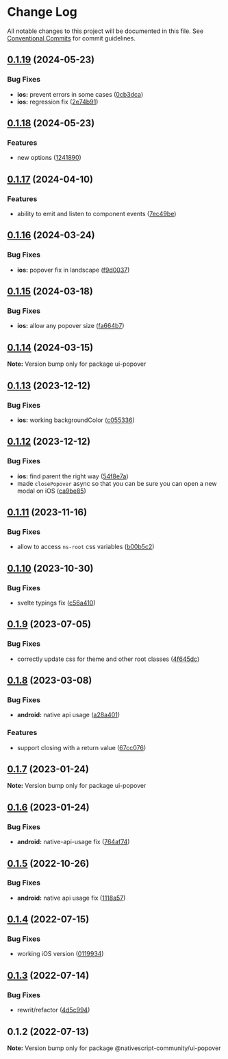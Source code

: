 # Change Log

All notable changes to this project will be documented in this file.
See [Conventional Commits](https://conventionalcommits.org) for commit guidelines.

## [0.1.19](https://github.com/nativescript-community/ui-popover/compare/v0.1.18...v0.1.19) (2024-05-23)

### Bug Fixes

* **ios:** prevent errors in some cases ([0cb3dca](https://github.com/nativescript-community/ui-popover/commit/0cb3dcaaee16229b466fb8505370f0b18f506e2f))
* **ios:** regression fix ([2e74b91](https://github.com/nativescript-community/ui-popover/commit/2e74b91f63b1aaba49a3f155c23fa5806fb240a0))

## [0.1.18](https://github.com/nativescript-community/ui-popover/compare/v0.1.17...v0.1.18) (2024-05-23)

### Features

* new options ([1241890](https://github.com/nativescript-community/ui-popover/commit/12418905bde595058c7a51c7096abbcd7796c09c))

## [0.1.17](https://github.com/nativescript-community/ui-popover/compare/v0.1.16...v0.1.17) (2024-04-10)

### Features

* ability to emit and listen to component events ([7ec49be](https://github.com/nativescript-community/ui-popover/commit/7ec49be1bfc4781f412878df463b165768ce2324))

## [0.1.16](https://github.com/nativescript-community/ui-popover/compare/v0.1.15...v0.1.16) (2024-03-24)

### Bug Fixes

* **ios:** popover fix in landscape ([f9d0037](https://github.com/nativescript-community/ui-popover/commit/f9d00373577b0d0c82eaf198a45f3f6f069a45fd))

## [0.1.15](https://github.com/nativescript-community/ui-popover/compare/v0.1.14...v0.1.15) (2024-03-18)

### Bug Fixes

* **ios:** allow any popover size ([fa664b7](https://github.com/nativescript-community/ui-popover/commit/fa664b797e918367ee82201a7ef2955410a58798))

## [0.1.14](https://github.com/nativescript-community/ui-popover/compare/v0.1.13...v0.1.14) (2024-03-15)

**Note:** Version bump only for package ui-popover

## [0.1.13](https://github.com/nativescript-community/ui-popover/compare/v0.1.12...v0.1.13) (2023-12-12)

### Bug Fixes

* **ios:** working backgroundColor ([c055336](https://github.com/nativescript-community/ui-popover/commit/c05533621ec56ac4309ce55a0671d09408bb8a5d))

## [0.1.12](https://github.com/nativescript-community/ui-popover/compare/v0.1.11...v0.1.12) (2023-12-12)

### Bug Fixes

* **ios:** find parent the right way ([54f8e7a](https://github.com/nativescript-community/ui-popover/commit/54f8e7aca9a38ccb6001b1e4686841495929f787))
* made `closePopover` async so that you can be sure you can open a new modal on iOS ([ca9be85](https://github.com/nativescript-community/ui-popover/commit/ca9be8502ffcc3d410ba427c241bbc4737ae146e))

## [0.1.11](https://github.com/nativescript-community/ui-popover/compare/v0.1.10...v0.1.11) (2023-11-16)

### Bug Fixes

* allow to access `ns-root` css variables ([b00b5c2](https://github.com/nativescript-community/ui-popover/commit/b00b5c2c9e38ca0aef64ca189a45e79f632d087d))

## [0.1.10](https://github.com/nativescript-community/ui-popover/compare/v0.1.9...v0.1.10) (2023-10-30)

### Bug Fixes

* svelte typings fix ([c56a410](https://github.com/nativescript-community/ui-popover/commit/c56a4106df2b18bea3816a3334d8e041dec6cfe4))

## [0.1.9](https://github.com/nativescript-community/ui-popover/compare/v0.1.8...v0.1.9) (2023-07-05)

### Bug Fixes

* correctly update css for theme and other root classes ([4f645dc](https://github.com/nativescript-community/ui-popover/commit/4f645dc9f290348e139c467651aa1ed39e94acd5))

## [0.1.8](https://github.com/nativescript-community/ui-popover/compare/v0.1.7...v0.1.8) (2023-03-08)

### Bug Fixes

* **android:** native api usage ([a28a401](https://github.com/nativescript-community/ui-popover/commit/a28a40161e2b5bc12637219456492833f4aa37d0))

### Features

* support closing with a return value ([67cc076](https://github.com/nativescript-community/ui-popover/commit/67cc07686079f91103c0126c40b7300e36224332))

## [0.1.7](https://github.com/nativescript-community/ui-popover/compare/v0.1.6...v0.1.7) (2023-01-24)

**Note:** Version bump only for package ui-popover

## [0.1.6](https://github.com/nativescript-community/ui-popover/compare/v0.1.5...v0.1.6) (2023-01-24)

### Bug Fixes

* **android:** native-api-usage fix ([764af74](https://github.com/nativescript-community/ui-popover/commit/764af748e3f3fd84ff44c771eb9ebb1ecc665dce))

## [0.1.5](https://github.com/nativescript-community/ui-popover/compare/v0.1.4...v0.1.5) (2022-10-26)

### Bug Fixes

-   **android:** native api usage fix ([1118a57](https://github.com/nativescript-community/ui-popover/commit/1118a57ead2647cb06088f7ae56c6978dc23a819))

## [0.1.4](https://github.com/nativescript-community/ui-popover/compare/v0.1.3...v0.1.4) (2022-07-15)

### Bug Fixes

-   working iOS version ([0119934](https://github.com/nativescript-community/ui-popover/commit/0119934d4e99b44ef2b14186dcc8a92db9844e06))

## [0.1.3](https://github.com/nativescript-community/ui-popover/compare/v0.1.2...v0.1.3) (2022-07-14)

### Bug Fixes

-   rewrit/refactor ([4d5c994](https://github.com/nativescript-community/ui-popover/commit/4d5c9941b9865fb3af086c3c65e7c5419610e1da))

## 0.1.2 (2022-07-13)

**Note:** Version bump only for package @nativescript-community/ui-popover
